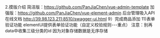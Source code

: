 2.摸版介绍
简洁版：https://github.com/PanJiaChen/vue-admin-template
加强版：https://github.com/PanJiaChen/vue-element-admin
后台管理吸入API在线文档
http://39.98.123.211:8510/swagger-ui.html
9）完成商品添加
11)表单验证功能
elementUI提供表单验证功能（自定义校验规则---重点）
注意：别再data中收集三级分类的id
因为对象存储数据是无序存储

